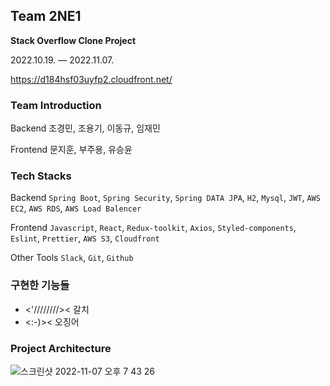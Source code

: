 ## Team 2NE1
**Stack Overflow Clone Project**

2022.10.19. — 2022.11.07.

https://d184hsf03uyfp2.cloudfront.net/

### Team Introduction

Backend
조경민, 조용기, 이동규, 임재민

Frontend
문지훈, 부주용, 유승윤

### Tech Stacks

Backend
`Spring Boot`, `Spring Security`, `Spring DATA JPA`, `H2`, `Mysql`, `JWT`, `AWS EC2`, `AWS RDS`, `AWS Load Balencer`

Frontend `Javascript`, `React`, `Redux-toolkit`, `Axios`, `Styled-components`, `Eslint`, `Prettier`, `AWS S3`, `Cloudfront`

Other Tools `Slack`, `Git`, `Github`

### 구현한 기능들

- <'////////>< 갈치
- <:-)>< 오징어

### Project Architecture
![스크린샷 2022-11-07 오후 7 43 26](https://user-images.githubusercontent.com/80810465/200291260-9e2a2c66-042e-47cb-9916-6fbcea33191f.png)
